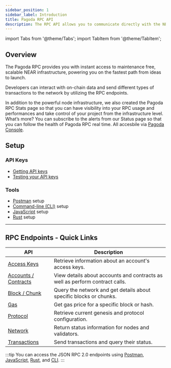 ```yaml
---
sidebar_position: 1
sidebar_label: Introduction
title: Pagoda RPC API
description: The RPC API allows you to communicate directly with the NEAR network.
---
```


import Tabs from '@theme/Tabs';
import TabItem from '@theme/TabItem';

## Overview

The Pagoda RPC provides you with instant access to maintenance free, scalable NEAR infrastructure, powering you on the fastest path from ideas to launch.

Developers can interact with on-chain data and send different types of transactions to the network by utilizing the RPC endpoints.

In addition to the powerful node infrastructure, we also created the Pagoda RPC Stats page so that you can have visibility into your RPC usage and performances and take control of your project from the infrastructure level. What’s more? You can subscribe to the alerts from our Status page so that you can follow the health of Pagoda RPC real time. All accesbile via [Pagoda Console](https://console.pagoda.co/).

## Setup

### API Keys

- [Getting API keys](/rpc/get-keys)
- [Testing your API keys](/rpc/setup#test-your-api-keys)

### Tools

- [Postman](/rpc/setup#postman-setup) setup
- [Command-line (CLI)](/rpc/setup#command-line-setup) setup
- [JavaScript](/rpc/setup#javascript-setup) setup
- [Rust](/rpc/setup#rust-setup) setup

---

## RPC Endpoints - Quick Links

| API                                        | Description                                                                  |
| ------------------------------------------ | ---------------------------------------------------------------------------- |
| [Access Keys](/rpc/endpoints/access-keys)        | Retrieve information about an account's access keys.                         |
| [Accounts / Contracts](/rpc/endpoints/contracts) | View details about accounts and contracts as well as perform contract calls. |
| [Block / Chunk](/rpc/endpoints/block-chunk)      | Query the network and get details about specific blocks or chunks.           |
| [Gas](/rpc/endpoints/gas)                        | Get gas price for a specific block or hash.                                  |
| [Protocol](/rpc/endpoints/protocol)              | Retrieve current genesis and protocol configuration.                         |
| [Network](/rpc/endpoints/network)                | Return status information for nodes and validators.                          |
| [Transactions](/rpc/endpoints/transactions)      | Send transactions and query their status.                                    |

:::tip
You can access the JSON RPC 2.0 endpoints using [Postman](/rpc/setup#postman-setup),
[JavaScript](/rpc/setup#javascript-setup), [Rust](/rpc/setup#rust-setup), and [CLI](/rpc/setup#command-line-setup).
:::
